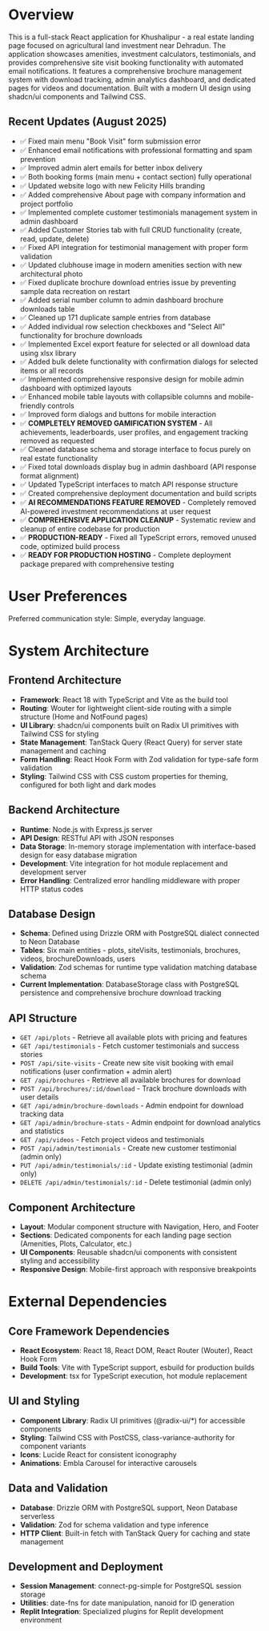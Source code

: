 # Overview

This is a full-stack React application for Khushalipur - a real estate landing page focused on agricultural land investment near Dehradun. The application showcases amenities, investment calculators, testimonials, and provides comprehensive site visit booking functionality with automated email notifications. It features a comprehensive brochure management system with download tracking, admin analytics dashboard, and dedicated pages for videos and documentation. Built with a modern UI design using shadcn/ui components and Tailwind CSS.

## Recent Updates (August 2025)
- ✅ Fixed main menu "Book Visit" form submission error
- ✅ Enhanced email notifications with professional formatting and spam prevention
- ✅ Improved admin alert emails for better inbox delivery
- ✅ Both booking forms (main menu + contact section) fully operational
- ✅ Updated website logo with new Felicity Hills branding
- ✅ Added comprehensive About page with company information and project portfolio
- ✅ Implemented complete customer testimonials management system in admin dashboard
- ✅ Added Customer Stories tab with full CRUD functionality (create, read, update, delete)
- ✅ Fixed API integration for testimonial management with proper form validation
- ✅ Updated clubhouse image in modern amenities section with new architectural photo
- ✅ Fixed duplicate brochure download entries issue by preventing sample data recreation on restart
- ✅ Added serial number column to admin dashboard brochure downloads table
- ✅ Cleaned up 171 duplicate sample entries from database
- ✅ Added individual row selection checkboxes and "Select All" functionality for brochure downloads
- ✅ Implemented Excel export feature for selected or all download data using xlsx library
- ✅ Added bulk delete functionality with confirmation dialogs for selected items or all records
- ✅ Implemented comprehensive responsive design for mobile admin dashboard with optimized layouts
- ✅ Enhanced mobile table layouts with collapsible columns and mobile-friendly controls
- ✅ Improved form dialogs and buttons for mobile interaction
- ✅ **COMPLETELY REMOVED GAMIFICATION SYSTEM** - All achievements, leaderboards, user profiles, and engagement tracking removed as requested
- ✅ Cleaned database schema and storage interface to focus purely on real estate functionality
- ✅ Fixed total downloads display bug in admin dashboard (API response format alignment)
- ✅ Updated TypeScript interfaces to match API response structure
- ✅ Created comprehensive deployment documentation and build scripts
- ✅ **AI RECOMMENDATIONS FEATURE REMOVED** - Completely removed AI-powered investment recommendations at user request
- ✅ **COMPREHENSIVE APPLICATION CLEANUP** - Systematic review and cleanup of entire codebase for production
- ✅ **PRODUCTION-READY** - Fixed all TypeScript errors, removed unused code, optimized build process
- ✅ **READY FOR PRODUCTION HOSTING** - Complete deployment package prepared with comprehensive testing

# User Preferences

Preferred communication style: Simple, everyday language.

# System Architecture

## Frontend Architecture
- **Framework**: React 18 with TypeScript and Vite as the build tool
- **Routing**: Wouter for lightweight client-side routing with a simple structure (Home and NotFound pages)
- **UI Library**: shadcn/ui components built on Radix UI primitives with Tailwind CSS for styling
- **State Management**: TanStack Query (React Query) for server state management and caching
- **Form Handling**: React Hook Form with Zod validation for type-safe form validation
- **Styling**: Tailwind CSS with CSS custom properties for theming, configured for both light and dark modes

## Backend Architecture
- **Runtime**: Node.js with Express.js server
- **API Design**: RESTful API with JSON responses
- **Data Storage**: In-memory storage implementation with interface-based design for easy database migration
- **Development**: Vite integration for hot module replacement and development server
- **Error Handling**: Centralized error handling middleware with proper HTTP status codes

## Database Design
- **Schema**: Defined using Drizzle ORM with PostgreSQL dialect connected to Neon Database
- **Tables**: Six main entities - plots, siteVisits, testimonials, brochures, videos, brochureDownloads, users
- **Validation**: Zod schemas for runtime type validation matching database schema
- **Current Implementation**: DatabaseStorage class with PostgreSQL persistence and comprehensive brochure download tracking

## API Structure
- `GET /api/plots` - Retrieve all available plots with pricing and features
- `GET /api/testimonials` - Fetch customer testimonials and success stories  
- `POST /api/site-visits` - Create new site visit booking with email notifications (user confirmation + admin alert)
- `GET /api/brochures` - Retrieve all available brochures for download
- `POST /api/brochures/:id/download` - Track brochure downloads with user details
- `GET /api/admin/brochure-downloads` - Admin endpoint for download tracking data
- `GET /api/admin/brochure-stats` - Admin endpoint for download analytics and statistics
- `GET /api/videos` - Fetch project videos and testimonials
- `POST /api/admin/testimonials` - Create new customer testimonial (admin only)
- `PUT /api/admin/testimonials/:id` - Update existing testimonial (admin only)
- `DELETE /api/admin/testimonials/:id` - Delete testimonial (admin only)

## Component Architecture
- **Layout**: Modular component structure with Navigation, Hero, and Footer
- **Sections**: Dedicated components for each landing page section (Amenities, Plots, Calculator, etc.)
- **UI Components**: Reusable shadcn/ui components with consistent styling and accessibility
- **Responsive Design**: Mobile-first approach with responsive breakpoints

# External Dependencies

## Core Framework Dependencies
- **React Ecosystem**: React 18, React DOM, React Router (Wouter), React Hook Form
- **Build Tools**: Vite with TypeScript support, esbuild for production builds
- **Development**: tsx for TypeScript execution, hot module replacement

## UI and Styling
- **Component Library**: Radix UI primitives (@radix-ui/*) for accessible components
- **Styling**: Tailwind CSS with PostCSS, class-variance-authority for component variants
- **Icons**: Lucide React for consistent iconography
- **Animations**: Embla Carousel for interactive carousels

## Data and Validation
- **Database**: Drizzle ORM with PostgreSQL support, Neon Database serverless
- **Validation**: Zod for schema validation and type inference
- **HTTP Client**: Built-in fetch with TanStack Query for caching and state management

## Development and Deployment
- **Session Management**: connect-pg-simple for PostgreSQL session storage
- **Utilities**: date-fns for date manipulation, nanoid for ID generation
- **Replit Integration**: Specialized plugins for Replit development environment